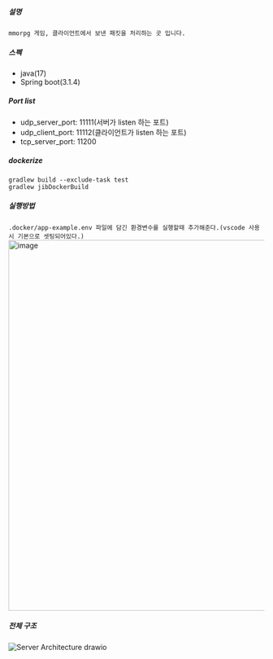 ##### 설명
```mmorpg 게임, 클라이언트에서 보낸 패킷을 처리하는 곳 입니다.```
  
##### 스펙
- java(17)
- Spring boot(3.1.4)

##### Port list
- udp_server_port: 11111(서버가 listen 하는 포트)
- udp_client_port: 11112(클라이언트가 listen 하는 포트)
- tcp_server_port: 11200

##### dockerize
```
gradlew build --exclude-task test
gradlew jibDockerBuild
```

##### 실행방법
```.docker/app-example.env 파일에 담긴 환경변수를 실행할때 추가해준다.(vscode 사용시 기본으로 셋팅되어있다.)```
<img width="728" alt="image" src="https://github.com/ehaakdl/gora-server/assets/6407466/45153458-3a8d-482d-b0ab-0e75c62a1c7c">


##### 전체 구조
![Server Architecture drawio](https://github.com/ehaakdl/gora-server/assets/6407466/ef301484-3ab3-4d2f-be50-2ba6635ba595)

